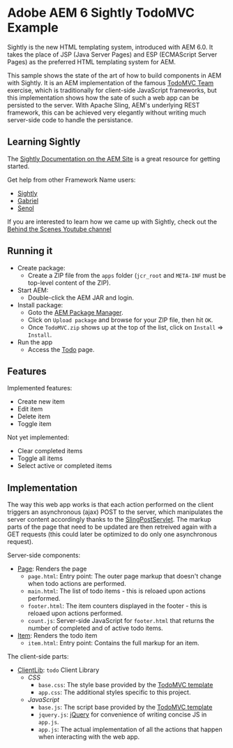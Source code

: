 # Adobe AEM 6 Sightly TodoMVC Example

Sightly is the new HTML templating system, introduced with AEM 6.0. It takes the place of JSP (Java Server Pages) and ESP (ECMAScript Server Pages) as the preferred HTML templating system for AEM.

This sample shows the state of the art of how to build components in AEM with Sightly. It is an AEM implementation of the famous [TodoMVC Team](http://todomvc.com) exercise, which is traditionally for client-side JavaScript frameworks, but this implementation shows how the sate of such a web app can be persisted to the server. With Apache Sling, AEM's underlying REST framework, this can be achieved very elegantly without writing much server-side code to handle the persistance.

## Learning Sightly

The [Sightly Documentation on the AEM Site](http://docs.adobe.com/docs/en/aem/6-0/develop/sightly.html) is a great resource for getting started.

Get help from other Framework Name users:

* [Sightly](https://twitter.com/sightlyio)
* [Gabriel](https://twitter.com/gabrielwalt)
* [Senol](https://twitter.com/thelabertasch)

If you are interested to learn how we came up with Sightly, check out the [Behind the Scenes Youtube channel](https://www.youtube.com/playlist?list=PLkBe8kbE_7-xeo5uNJVE4uZXRpOpCA0J8) 

## Running it

* Create package:
  * Create a ZIP file from the `apps` folder (`jcr_root` and `META-INF` must be top-level content of the ZIP).
* Start AEM:
  * Double-click the AEM JAR and login.
* Install package:
  * Goto the [AEM Package Manager](http://localhost:4502/crx/packmgr/index.jsp).
  * Click on `Upload package` and browse for your ZIP file, then hit `OK`.
  * Once `TodoMVC.zip` shows up at the top of the list, click on `Install` => `Install`.
* Run the app
  * Access the [Todo](http://localhost:4502/content/todo.html) page.

## Features

Implemented features:
* Create new item
* Edit item
* Delete item
* Toggle item

Not yet implemented:
* Clear completed items
* Toggle all items
* Select active or completed items

## Implementation

The way this web app works is that each action performed on the client triggers an asynchronous (ajax) POST to the server, which manipulates the server content accordingly thanks to the [SlingPostServlet](http://sling.apache.org/documentation/bundles/manipulating-content-the-slingpostservlet-servlets-post.html). The markup parts of the page that need to be updated are then retreived again with a GET requests (this could later be optimized to do only one asynchronous request).

Server-side components:
* [Page](http://localhost:4502/crx/de/index.jsp#/apps/todo/components/page): Renders the page
  * `page.html`: Entry point: The outer page markup that doesn't change when todo actions are performed.
  * `main.html`: The list of todo items - this is reloaed upon actions performed.
  * `footer.html`: The item counters displayed in the footer - this is reloaed upon actions performed.
  * `count.js`: Server-side JavaScript for `footer.html` that returns the number of completed and of active todo items.
* [Item](http://localhost:4502/crx/de/index.jsp#/apps/todo/components/item): Renders the todo item
  * `item.html`: Entry point: Contains the full markup for an item.

The client-side parts:
* [ClientLib](http://localhost:4502/crx/de/index.jsp#/etc/designs/todo/clientlib): `todo` Client Library
  * *CSS*
    * `base.css`: The style base provided by the [TodoMVC template](https://github.com/tastejs/todomvc/tree/gh-pages/template)
    * `app.css`: The additional styles specific to this project.
  * *JavaScript*
    * `base.js`: The script base provided by the [TodoMVC template](https://github.com/tastejs/todomvc/tree/gh-pages/template)
    * `jquery.js`: [jQuery](http://jquery.com/) for convenience of writing concise JS in `app.js`.
    * `app.js`: The actual implementation of all the actions that happen when interacting with the web app.
